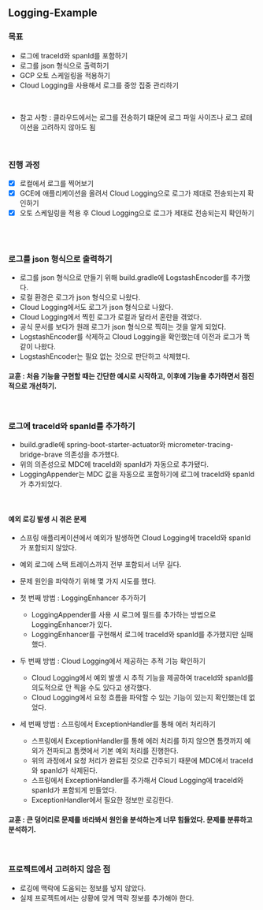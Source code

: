 ## Logging-Example


### 목표

+ 로그에 traceId와 spanId를 포함하기
+ 로그를 json 형식으로 출력하기
+ GCP 오토 스케일링을 적용하기
+ Cloud Logging을 사용해서 로그를 중앙 집중 관리하기

<br/>

+ 참고 사항 : 클라우드에서는 로그를 전송하기 떄문에 로그 파일 사이즈나 로그 로테이션을 고려하지 않아도 됨

<br>

### 진행 과정

+ [x] 로컬에서 로그를 찍어보기
+ [x] GCE에 애플리케이션을 올려서 Cloud Logging으로 로그가 제대로 전송되는지 확인하기
+ [x] 오토 스케일링을 적용 후 Cloud Logging으로 로그가 제대로 전송되는지 확인하기

<br><br>


### 로그를 json 형식으로 출력하기

+ 로그를 json 형식으로 만들기 위해 build.gradle에 LogstashEncoder를 추가했다.
+ 로컬 환경은 로그가 json 형식으로 나왔다.
+ Cloud Logging에서도 로그가 json 형식으로 나왔다.
+ Cloud Logging에서 찍힌 로그가 로컬과 달라서 혼란을 겪었다.
+ 공식 문서를 보다가 원래 로그가 json 형식으로 찍히는 것을 알게 되었다.
+ LogstashEncoder를 삭제하고 Cloud Logging을 확인했는데 이전과 로그가 똑같이 나왔다.
+ LogstashEncoder는 필요 없는 것으로 판단하고 삭제했다.

#### 교훈 : 처음 기능을 구현할 때는 간단한 예시로 시작하고, 이후에 기능을 추가하면서 점진적으로 개선하기.

<br>

### 로그에 traceId와 spanId를 추가하기
+ build.gradle에 spring-boot-starter-actuator와 micrometer-tracing-bridge-brave 의존성을 추가했다.
+ 위의 의존성으로 MDC에 traceId와 spanId가 자동으로 추가됐다.
+ LoggingAppender는 MDC 값을 자동으로 포함하기에 로그에 traceId와 spanId가 추가되었다.

<br>

#### 예외 로깅 발생 시 겪은 문제

+ 스프링 애플리케이션에서 예외가 발생하면 Cloud Logging에 traceId와 spanId가 포함되지 않았다.
+ 예외 로그에 스택 트레이스까지 전부 포함되서 너무 길다.
+ 문제 원인을 파악하기 위해 몇 가지 시도를 했다.


+ 첫 번째 방법 : LoggingEnhancer 추가하기
  + LoggingAppender를 사용 시 로그에 필드를 추가하는 방법으로 LoggingEnhancer가 있다.
  + LoggingEnhancer를 구현해서 로그에 traceId와 spanId를 추가했지만 실패했다.


+ 두 번째 방법 : Cloud Logging에서 제공하는 추적 기능 확인하기
  + Cloud Logging에서 예외 발생 시 추적 기능을 제공하여 traceId와 spanId를 의도적으로 안 찍을 수도 있다고 생각했다.
  + Cloud Logging에서 요청 흐름을 파악할 수 있는 기능이 있는지 확인했는데 없었다.


+ 세 번째 방법 : 스프링에서 ExceptionHandler를 통해 에러 처리하기
  + 스프링에서 ExceptionHandler를 통해 에러 처리를 하지 않으면 톰캣까지 예외가 전파되고 톰캣에서 기본 예외 처리를 진행한다.
  + 위의 과정에서 요청 처리가 완료된 것으로 간주되기 때문에 MDC에서 traceId와 spanId가 삭제된다.
  + 스프링에서 ExceptionHandler를 추가해서 Cloud Logging에 traceId와 spanId가 포함되게 만들었다.
  + ExceptionHandler에서 필요한 정보만 로깅한다.
  

#### 교훈 : 큰 덩어리로 문제를 바라봐서 원인을 분석하는게 너무 힘들었다. 문제를 분류하고 분석하기.  

<br>

### 프로젝트에서 고려하지 않은 점

+ 로깅에 맥락에 도움되는 정보를 넣지 않았다. 
+ 실제 프로젝트에서는 상황에 맞게 맥락 정보를 추가해야 한다.

<br><br>
